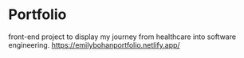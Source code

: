 # Portfolio
front-end project to display my journey from healthcare into software engineering.
https://emilybohanportfolio.netlify.app/
